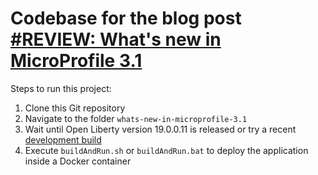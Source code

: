 # Codebase for the blog post [#REVIEW: What's new in MicroProfile 3.1](https://rieckpil.de/review-whats-new-in-microprofile-3-1/)

Steps to run this project:

1. Clone this Git repository
2. Navigate to the folder `whats-new-in-microprofile-3.1`
3. Wait until Open Liberty version 19.0.0.11 is released or try a recent [development build](https://openliberty.io/downloads/#development_builds)
4. Execute `buildAndRun.sh` or `buildAndRun.bat` to deploy the application inside a Docker container
